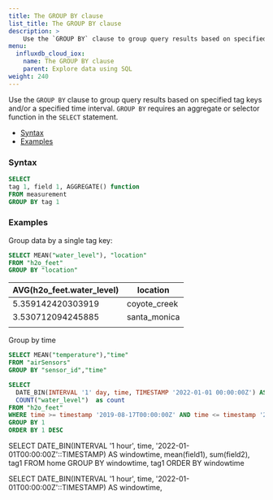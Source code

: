 ```yaml
---
title: The GROUP BY clause
list_title: The GROUP BY clause
description: > 
    Use the `GROUP BY` clause to group query results based on specified tag keys and/or a specified time interval.
menu:
  influxdb_cloud_iox:
    name: The GROUP BY clause
    parent: Explore data using SQL
weight: 240
---
```


Use the `GROUP BY` clause to group query results based on specified tag keys and/or a specified time interval. `GROUP BY` requires an aggregate or selector function in the `SELECT` statement.

- [Syntax](#syntax)
- [Examples](#examples)

### Syntax

```sql
SELECT
tag 1, field 1, AGGREGATE() function
FROM measurement
GROUP BY tag 1
```

### Examples

Group data by a single tag key:

```sql
SELECT MEAN("water_level"), "location"
FROM "h2o_feet" 
GROUP BY "location"
```
| AVG(h2o_feet.water_level) | location     |
| :------------------------ | ------------ |
| 5.359142420303919         | coyote_creek |
| 3.530712094245885         | santa_monica |
      |

Group by time

```sql
SELECT MEAN("temperature"),"time"
FROM "airSensors" 
GROUP BY "sensor_id","time"
```


```sql
SELECT
  DATE_BIN(INTERVAL '1' day, time, TIMESTAMP '2022-01-01 00:00:00Z') AS time,
  COUNT("water_level")  as count
FROM "h2o_feet"
WHERE time >= timestamp '2019-08-17T00:00:00Z' AND time <= timestamp '2019-09-10T00:00:00Z'
GROUP BY 1
ORDER BY 1 DESC
```


SELECT
DATE_BIN(INTERVAL '1 hour', time, '2022-01-01T00:00:00Z'::TIMESTAMP) AS windowtime,
mean(field1),
sum(field2),
tag1
FROM home
GROUP BY windowtime, tag1
ORDER BY windowtime

SELECT
DATE_BIN(INTERVAL '1 hour', time, '2022-01-01T00:00:00Z'::TIMESTAMP) AS windowtime,